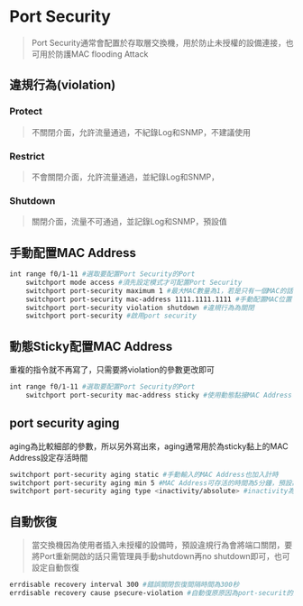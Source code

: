 # Port Security #

>Port Security通常會配置於存取層交換機，用於防止未授權的設備連接，也可用於防護MAC flooding Attack

## 違規行為(violation) ##

### Protect ###

>不關閉介面，允許流量通過，不紀錄Log和SNMP，不建議使用

### Restrict ###

>不會關閉介面，允許流量通過，並紀錄Log和SNMP，

### Shutdown ###

>關閉介面，流量不可通過，並記錄Log和SNMP，預設值

## 手動配置MAC Address ##

```bash
int range f0/1-11 #選取要配置Port Security的Port
    switchport mode access #須先設定模式才可配置Port Security 
    switchport port-security maximum 1 #最大MAC數量為1，若是只有一個MAC的話，這句可以省略，因為為預設值
    switchport port-security mac-address 1111.1111.1111 #手動配置MAC位置
    switchport port-security violation shutdown #違規行為為關閉
    switchport port-security #啟用port security 
```

## 動態Sticky配置MAC Address ## 

重複的指令就不再寫了，只需要將violation的參數更改即可

```bash
int range f0/1-11 #選取要配置Port Security的Port
    switchport port-security mac-address sticky #使用動態黏接MAC Address
```

## port security aging ## 

aging為比較細部的參數，所以另外寫出來，aging通常用於為sticky黏上的MAC Address設定存活時間

```bash
switchport port-security aging static #手動輸入的MAC Address也加入計時
switchport port-security aging min 5 #MAC Address可存活的時間為5分鐘，預設為0，表示永久有效
switchport port-security aging type <inactivity/absolute> #inactivity為當沒有封包通過時開始計時，absolute為絕對時間
```

## 自動恢復 ##

>當交換機因為使用者插入未授權的設備時，預設違規行為會將端口關閉，要將Port重新開啟的話只需管理員手動shutdown再no shutdown即可，也可設定自動恢復

```bash
errdisable recovery interval 300 #錯誤關閉恢復間隔時間為300秒
errdisable recovery cause psecure-violation #自動復原原因為port-securit的違規行為
```



